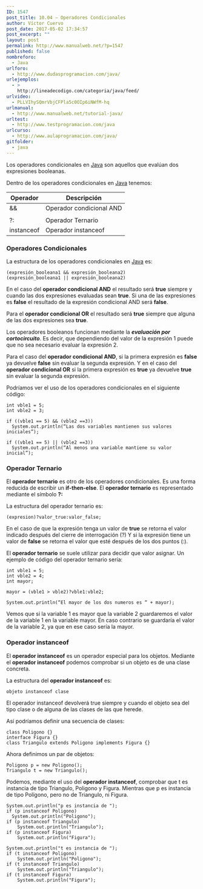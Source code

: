 ```yaml
---
ID: 1547
post_title: 10.04 – Operadores Condicionales
author: Víctor Cuervo
post_date: 2017-05-02 17:34:57
post_excerpt: ""
layout: post
permalink: http://www.manualweb.net/?p=1547
published: false
nombreforo:
  - Java
urlforo:
  - http://www.dudasprogramacion.com/java/
urlejemplos:
  - >
    http://lineadecodigo.com/categoria/java/feed/
urlvideo:
  - PLLVIhySQmrVbjCFPla5c0OIp6iNWfM-hq
urlmanual:
  - http://www.manualweb.net/tutorial-java/
urltest:
  - http://www.testprogramacion.com/java
urlcurso:
  - http://www.aulaprogramacion.com/java/
gitfolder:
  - java
---
```

Los operadores condicionales en [Java][1] son aquellos que evalúan dos expresiones booleanas.

Dentro de los operadores condicionales en [Java][1] tenemos:

| Operador   | Descripción              |
| ---------- | ------------------------ |
| &&         | Operador condicional AND |
| |          | Operador condicional OR  |
| ?:         | Operador Ternario        |
| instanceof | Operador instanceof      |

### Operadores Condicionales

La estructura de los operadores condicionales en [Java][1] es:

<pre><code class="java">(expresión_booleana1 && expresión_booleana2)
(expresión_booleana1 || expresión_booleana2)
</code></pre>

En el caso del **operador condicional AND** el resultado será **true** siempre y cuando las dos expresiones evaluadas sean **true**. Si una de las expresiones es **false** el resultado de la expresión condicional AND será **false**.

Para el **operador condicional OR** el resultado será **true** siempre que alguna de las dos expresiones sea **true**.

Los operadores booleanos funcionan mediante la ***evaluación por cortocircuito***. Es decir, que dependiendo del valor de la expresión 1 puede que no sea necesario evaluar la expresión 2.

Para el caso del **operador condicional AND**, si la primera expresión es **false** ya devuelve **false** sin evaluar la segunda expresión. Y en el caso del **operador condicional OR** si la primera expresión es **true** ya devuelve **true** sin evaluar la segunda expresión.

Podríamos ver el uso de los operadores condicionales en el siguiente código:

<pre><code class="java">int vble1 = 5;
int vble2 = 3;

if ((vble1 == 5) && (vble2 ==3))
  System.out.println(“Las dos variables mantienen sus valores iniciales”);

if ((vble1 == 5) || (vble2 ==3))
  System.out.println(“Al menos una variable mantiene su valor inicial”);
</code></pre>

### Operador Ternario

El **operador ternario** es otro de los operadores condicionales. Es una forma reducida de escribir un **if-then-else**. El **operador ternario** es representado mediante el símbolo **?:**

La estructura del operador ternario es:

<pre><code class="java">(expresion)?valor_true:valor_false;
</code></pre>

En el caso de que la expresión tenga un valor de **true** se retorna el valor indicado después del cierre de interrogación (?) Y si la expresión tiene un valor de **false** se retorna el valor que esté después de los dos puntos (:).

El **operador ternario** se suele utilizar para decidir que valor asignar. Un ejemplo de código del operador ternario sería:

<pre><code class="java">int vble1 = 5;
int vble2 = 4;
int mayor;

mayor = (vble1 &gt; vble2)?vble1:vble2;

System.out.println(“El mayor de los dos numeros es “ + mayor);
</code></pre>

Vemos que si la variable 1 es mayor que la variable 2 guardaremos el valor de la variable 1 en la variable mayor. En caso contrario se guardaría el valor de la variable 2, ya que en ese caso sería la mayor.

### Operador instanceof

El **operador instanceof** es un operador especial para los objetos. Mediante el **operador instanceof** podemos comprobar si un objeto es de una clase concreta.

La estructura del **operador instanceof** es:

<pre><code class="java">objeto instanceof clase
</code></pre>

El operador instanceof devolverá true siempre y cuando el objeto sea del tipo clase o de alguna de las clases de las que herede.

Así podríamos definir una secuencia de clases:

<pre><code class="java">class Poligono {}
interface Figura {}
class Triangulo extends Poligono implements Figura {}
</code></pre>

Ahora definimos un par de objetos:

<pre><code class="java">Poligono p = new Poligono();
Triangulo t = new Triangulo();
</code></pre>

Podemos, mediante el uso del **operador instanceof**, comprobar que t es instancia de tipo Triangulo, Poligono y Figura. Mientras que p es instancia de tipo Polígono, pero no de Triangulo, ni Figura.

<pre><code class="java">System.out.println("p es instancia de ");
if (p instanceof Poligono)
  System.out.println("Poligono");
if (p instanceof Triangulo)
    System.out.println("Triangulo");
if (p instanceof Figura)
    System.out.println("Figura");

System.out.println("t es instancia de ");
if (t instanceof Poligono)
    System.out.println("Poligono");
if (t instanceof Triangulo)
    System.out.println("Triangulo");
if (t instanceof Figura)
    System.out.println("Figura");
</code></pre>

 [1]: http://www.manualweb.net/tutorial-java/